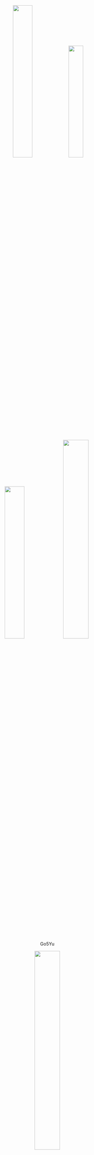  <div align="center">
  <img width = "35%" src="https://64.media.tumblr.com/89b41484f735c2aef246b4d6c19e7785/fe87e37f555e3994-8a/s2048x3072/57b3a98cbc436bc81970b406a15b52dd1fb6d6cb.pnj">
<img width = "30%" src="https://64.media.tumblr.com/e6467fe24e192aee5494f5dca029fef0/abd43fd6b15dc4e8-7b/s1280x1920/752eeedf1c5350bfa9c36664b72a38e50171a22b.pnj">
<img width = "35%" src="https://64.media.tumblr.com/e9226565e6445579404a4c648d1b2931/fe87e37f555e3994-d4/s2048x3072/a9d619267b3d6f21e3254d8599b1d85c14f6b24c.pnj">
<img width = "40%" src="https://64.media.tumblr.com/2dae6c07f98fe70820912484d2d9c1e9/abd43fd6b15dc4e8-c5/s2048x3072/3a082f05ce96316b535dfc5748464c8c78574a05.jpg">

Go5Yu
  
<img width = "40%" src="https://64.media.tumblr.com/258ce04ef8e781c91b2e6e7578213c25/fe819061e7095077-c8/s1280x1920/7204a6554144dd43fa94cc84c49625307465db2f.jpg">
